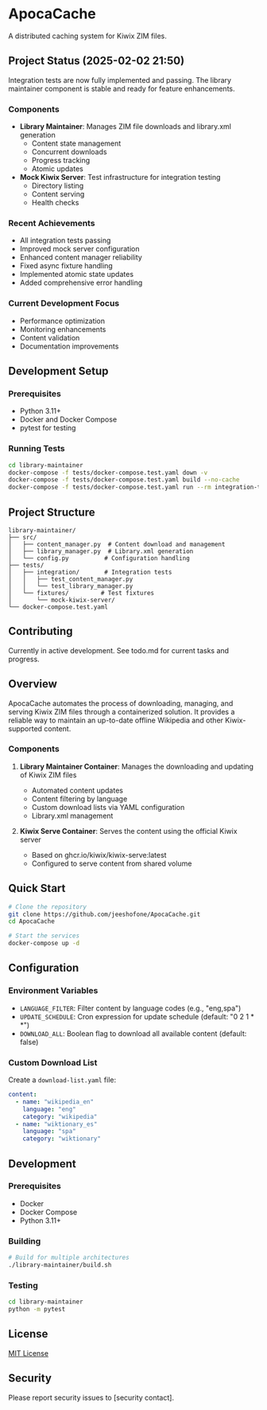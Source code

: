 # ApocaCache

A distributed caching system for Kiwix ZIM files.

## Project Status (2025-02-02 21:50)
Integration tests are now fully implemented and passing. The library maintainer component is stable and ready for feature enhancements.

### Components
- **Library Maintainer**: Manages ZIM file downloads and library.xml generation
  - Content state management
  - Concurrent downloads
  - Progress tracking
  - Atomic updates
- **Mock Kiwix Server**: Test infrastructure for integration testing
  - Directory listing
  - Content serving
  - Health checks

### Recent Achievements
- All integration tests passing
- Improved mock server configuration
- Enhanced content manager reliability
- Fixed async fixture handling
- Implemented atomic state updates
- Added comprehensive error handling

### Current Development Focus
- Performance optimization
- Monitoring enhancements
- Content validation
- Documentation improvements

## Development Setup

### Prerequisites
- Python 3.11+
- Docker and Docker Compose
- pytest for testing

### Running Tests
```bash
cd library-maintainer
docker-compose -f tests/docker-compose.test.yaml down -v
docker-compose -f tests/docker-compose.test.yaml build --no-cache
docker-compose -f tests/docker-compose.test.yaml run --rm integration-tests pytest tests/ -v
```

## Project Structure
```
library-maintainer/
├── src/
│   ├── content_manager.py  # Content download and management
│   ├── library_manager.py  # Library.xml generation
│   └── config.py          # Configuration handling
├── tests/
│   ├── integration/       # Integration tests
│   │   ├── test_content_manager.py
│   │   └── test_library_manager.py
│   └── fixtures/         # Test fixtures
│       └── mock-kiwix-server/
└── docker-compose.test.yaml
```

## Contributing
Currently in active development. See todo.md for current tasks and progress.

## Overview

ApocaCache automates the process of downloading, managing, and serving Kiwix ZIM files through a containerized solution. It provides a reliable way to maintain an up-to-date offline Wikipedia and other Kiwix-supported content.

### Components

1. **Library Maintainer Container**: Manages the downloading and updating of Kiwix ZIM files
   - Automated content updates
   - Content filtering by language
   - Custom download lists via YAML configuration
   - Library.xml management

2. **Kiwix Serve Container**: Serves the content using the official Kiwix server
   - Based on ghcr.io/kiwix/kiwix-serve:latest
   - Configured to serve content from shared volume

## Quick Start

```bash
# Clone the repository
git clone https://github.com/jeeshofone/ApocaCache.git
cd ApocaCache

# Start the services
docker-compose up -d
```

## Configuration

### Environment Variables

- `LANGUAGE_FILTER`: Filter content by language codes (e.g., "eng,spa")
- `UPDATE_SCHEDULE`: Cron expression for update schedule (default: "0 2 1 * *")
- `DOWNLOAD_ALL`: Boolean flag to download all available content (default: false)

### Custom Download List

Create a `download-list.yaml` file:

```yaml
content:
  - name: "wikipedia_en"
    language: "eng"
    category: "wikipedia"
  - name: "wiktionary_es"
    language: "spa"
    category: "wiktionary"
```

## Development

### Prerequisites

- Docker
- Docker Compose
- Python 3.11+

### Building

```bash
# Build for multiple architectures
./library-maintainer/build.sh
```

### Testing

```bash
cd library-maintainer
python -m pytest
```

## License

[MIT License](LICENSE)

## Security

Please report security issues to [security contact]. 